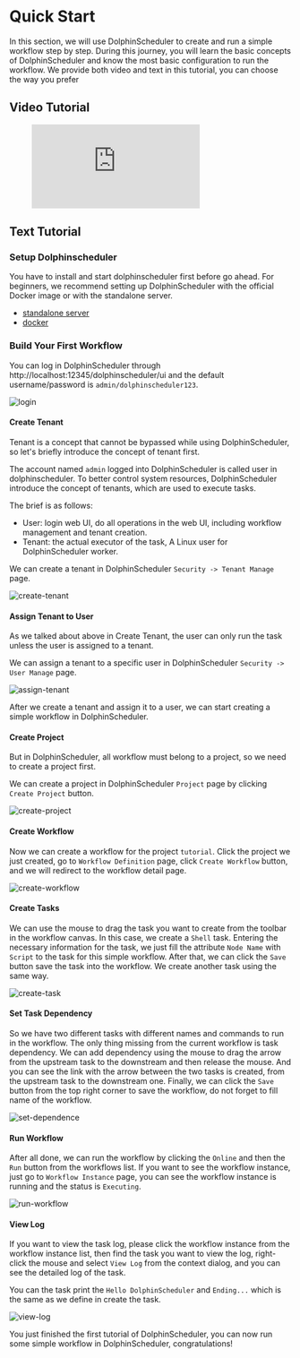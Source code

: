 # Quick Start

In this section, we will use DolphinScheduler to create and run a simple workflow step by step. During this journey,
you will learn the basic concepts of DolphinScheduler and know the most basic configuration to run the workflow. We
provide both video and text in this tutorial, you can choose the way you prefer

## Video Tutorial

<figure class="video_container"> 
  <iframe src="https://www.youtube.com/embed/nrF20hpCkug" frameborder="0" allowfullscreen="true"></iframe>
</figure>

## Text Tutorial

### Setup Dolphinscheduler

You have to install and start dolphinscheduler first before go ahead. For beginners, we recommend setting up
DolphinScheduler with the official Docker image or with the standalone server.

* [standalone server](https://dolphinscheduler.apache.org/en-us/docs/3.1.3/guide/installation/standalone)
* [docker](https://dolphinscheduler.apache.org/en-us/docs/3.1.3/guide/start/docker)

### Build Your First Workflow

You can log in DolphinScheduler through http://localhost:12345/dolphinscheduler/ui and the default username/password
is `admin/dolphinscheduler123`.

![login](../../../../img/start/login.gif)

#### Create Tenant

Tenant is a concept that cannot be bypassed while using DolphinScheduler, so
let's briefly introduce the concept of tenant first.

The account named `admin` logged into DolphinScheduler is called user in dolphinscheduler.
To better control system resources, DolphinScheduler introduce the concept of
tenants, which are used to execute tasks.

The brief is as follows:

* User: login web UI, do all operations in the web UI, including workflow management and tenant creation.
* Tenant: the actual executor of the task, A Linux user for DolphinScheduler worker.

We can create a tenant in DolphinScheduler `Security -> Tenant Manage` page.

![create-tenant](../../../../img/start/create-tenant.gif)

#### Assign Tenant to User

As we talked about above in Create Tenant, the user can only run the task unless the user is assigned to a tenant.

We can assign a tenant to a specific user in DolphinScheduler `Security -> User Manage` page.

![assign-tenant](../../../../img/start/assign-tenant.gif)

After we create a tenant and assign it to a user, we can start creating a
simple workflow in DolphinScheduler.

#### Create Project

But in DolphinScheduler, all workflow must belong to a project, so we need
to create a project first.

We can create a project in DolphinScheduler `Project` page by clicking
`Create Project` button.

![create-project](../../../../img/start/create-project.gif)

#### Create Workflow

Now we can create a workflow for the project `tutorial`. Click the project we just created,
go to `Workflow Definition` page, click `Create Workflow` button, and we will redirect
to the workflow detail page.

![create-workflow](../../../../img/start/create-workflow.gif)

#### Create Tasks

We can use the mouse to drag the task you want to create from the toolbar in the workflow canvas.
In this case, we create a `Shell` task. Entering the necessary information for the task,
we just fill the attribute `Node Name` with `Script` to the task for this simple workflow.
After that, we can click the `Save` button save the task into the workflow. We create another task
using the same way.

![create-task](../../../../img/start/create-task.gif)

#### Set Task Dependency

So we have two different tasks with different names and commands to run in the workflow. The
only thing missing from the current workflow is task dependency. We can add dependency using
the mouse to drag the arrow from the upstream task to the downstream and then release the mouse.
And you can see the link with the arrow between the two tasks is created, from the upstream
task to the downstream one. Finally, we can click the `Save` button from the top right corner
to save the workflow, do not forget to fill name of the workflow.

![set-dependence](../../../../img/start/set-dep.gif)

#### Run Workflow

After all done, we can run the workflow by clicking the `Online` and then the `Run` button from
the workflows list. If you want to see the workflow instance, just go to `Workflow Instance`
page, you can see the workflow instance is running and the status is `Executing`.

![run-workflow](../../../../img/start/run-workflow.gif)

#### View Log

If you want to view the task log, please click the workflow instance from the workflow instance
list, then find the task you want to view the log, right-click the mouse and select `View Log`
from the context dialog, and you can see the detailed log of the task.

You can the task print the `Hello DolphinScheduler` and `Ending...` which is the same as we
define in create the task.

![view-log](../../../../img/start/view-log.gif)

You just finished the first tutorial of DolphinScheduler, you can now run some simple workflow
in DolphinScheduler, congratulations!
